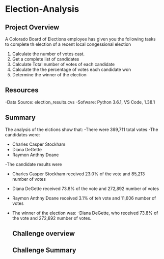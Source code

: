 # Election-Analysis

## Project Overview
A Colorado Board of Elections employee has given you the following tasks to complete th election of a recent local congessional election

1. Calculate the number of votes cast.
2. Get a complete list of candidates 
3. Calculate Total number of votes of each candidate
4. Calculate the the percentage of votes each candidate won
5. Determine the winner of the election


## Resources
-Data Source: election_results.cvs
-Sofware: Python 3.6.1, VS Code, 1.38.1

## Summary
The analysis of the elctions show that: 
-There were 369,711 total votes
-The candidates were:
  - Charles Casper Stockham
  - Diana DeGette
  - Raymon Anthny Doane

-The candidate results were
  - Charles Casper Stockham received 23.0% of the vote and 85,213 number of votes
  - Diana DeGette received 73.8% of the vote and 272,892 number of votes
  - Raymon Anthny Doane received 3.1% of teh vote and 11,606 number of votes

- The winner of the election was:
  -Diana DeGette, who received 73.8% of the vote and 272,892 number of votes.
  
  ## Challenge overview
  
  ## Challenge Summary
